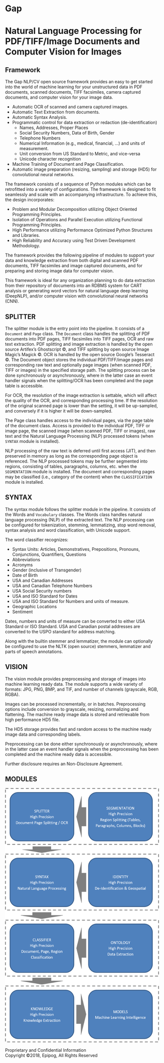 # Gap  
# Natural Language Processing for PDF/TIFF/Image Documents and Computer Vision for Images

## Framework
The Gap NLP/CV open source framework provides an easy to get started into the world of machine learning for your unstructured data in PDF documents, scanned documents, TIFF facsimiles,  camera captured documents, and computer vision for your image data.

+	Automatic OCR of scanned and camera captured images.  
+	Automatic Text Extraction from documents.  
+	Automatic Syntax Analysis.  
+	Programmatic control for data extraction or redaction (de-identification)  
    -	Names, Addresses, Proper Places  
    -	Social Security Numbers, Data of Birth, Gender  
    -	Telephone Numbers  
    -	Numerical Information (e.g., medical, financial, …) and units of measurement.  
    -	Unit conversion from US Standard to Metric, and vice-versa  
    -	Unicode character recognition  
+	Machine Training of Document and Page Classification.  
+	Automatic image preparation (resizing, sampling) and storage (HD5) for convolutional neural networks.

The framework consists of a sequence of Python modules which can be retrofitted into a variety of configurations. The framework is designed to fit seamlessly and scale with an accompanying infrastructure. To achieve this, the design incorporates:

+	Problem and Modular Decomposition utilizing Object Oriented Programming Principles.  
+	Isolation of Operations and Parallel Execution utilizing Functional Programming Principles.  
+	High Performance utilizing Performance Optimized Python Structures and Libraries.  
+	High Reliability and Accuracy using Test Driven Development Methodology.

The framework provides the following pipeline of modules to support your data and knowledge extraction from both digital and scanned PDF documents, TIFF facsimiles and image captured documents, and for preparing and storing image data for computer vision.

This framework is ideal for any organization planning to do data extraction from their repository of documents into an RDBMS system for CART analysis or generating word vectors for natural language deep learning (DeepNLP), and/or computer vision with convolutional neural networks (CNN).

## SPLITTER

The splitter module is the entry point into the pipeline. It consists of a `Document` and `Page` class. The `Document` class handles the splitting of PDF documents into PDF pages, TIFF facsimiles into TIFF pages, OCR and raw text extraction. PDF splitting and image extraction is handled by the open source Artifex’s Ghostscript ©, and TIFF splitting by open source Image Magic’s Magick ©. OCR is handled by the open source Google’s Tesseract ©. The Document object stores the individual PDF/TIFF/image pages and corresponding raw text and optionally page images (when scanned PDF, TIFF or images) in the specified storage path. The splitting process can be done synchronously or asynchronously, where in the latter case an event handler signals when the splitting/OCR has been completed and the page table is accessible.

For OCR, the resolution of the image extraction is settable, which will affect the quality of the OCR, and corresponding processing time. If the resolution of the original scanned page is lower than the setting, it will be up-sampled, and conversely if it is higher it will be down-sampled.

The Page class handles access to the individual pages, via the page table of the document class. Access is provided to the individual PDF, TIFF or image page, the scanned image (when scanned PDF, TIFF or images), raw text and the Natural Language Processing (NLP) processed tokens (when `SYNTAX` module is installed).

NLP processing of the raw text is deferred until first access (JIT), and then preserved in memory as long as the corresponding page object is referenced. The NLP processed tokens may be further segmented into regions, consisting of tables, paragraphs, columns, etc. when the `SEGMENTATION` module is installed.
The document and corresponding pages may be classified (i.e., category of the content) when the `CLASSIFICATION` module is installed.

## SYNTAX

The syntax module follows the splitter module in the pipeline. It consists of the Words and `Vocabulary` classes. The Words class handles natural language processing (NLP) of the extracted text. The NLP processing can be configured for tokenization, stemming, lemmatizing, stop word removal, syntax analysis and word classification, with Unicode support.

The word classifier recognizes:

+	Syntax Units: Articles, Demonstratives, Prepositions, Pronouns, Conjunctions, Quantifiers, Questions  
+	Abbreviations  
+	Acronyms  
+	Gender (inclusive of Transgender)  
+	Date of Birth  
+	USA and Canadian Addresses  
+	USA and Canadian Telephone Numbers  
+	USA Social Security numbers  
+	USA and ISO Standard for Dates  
+	USA and ISO Standard for Numbers and units of measure.  
+	Geographic Locations  
+	Sentiment

Dates, numbers and units of measure can be converted to either USA Standard or ISO Standard. USA and Canadian postal addresses are converted to the USPO standard for address matching.

Along with the builtin stemmer and lemmatizer, the module can optionally be configured to use the NLTK (open source) stemmers, lemmatizer and parts of speech annotations.

## VISION

The vision module provides preprocessing and storage of images into machine learning ready data. The module supports a wide variety of formats: JPG, PNG, BMP, and TIF, and number of channels (grayscale, RGB, RGBA).

Images can be processed incrementally, or in batches.  Preprocessing options include conversion to grayscale, resizing, normalizing and flattening. The machine ready image data is stored and retrievable from high performance HD5 file.

The HD5 storage provides fast and random access to the machine ready image data and corresponding labels.

Preprocessing can be done either synchronously or asynchronously, where in the latter case an event handler signals when the preprocessing has been completed and the machine ready data is accessible.

Further disclosure requires an Non-Disclosure Agreement.
 
## MODULES

  ![modules](img/modules.png)

Proprietary and Confidential Information  
Copyright ©2018, Epipog, All Rights Reserved
